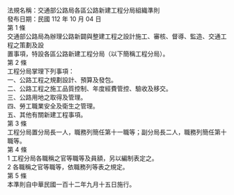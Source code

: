 法規名稱：交通部公路局各區公路新建工程分局組織準則  
發布日期：民國 112 年 10 月 04 日  
第 1 條  
交通部公路局為辦理公路新闢與整建工程之設計施工、審核、督導、監造、交通工程之策劃及設  
置事項，特設各區公路新建工程分局（以下簡稱工程分局）。  
第 2 條  
工程分局掌理下列事項：  
一、公路工程之規劃設計、預算及發包。  
二、公路工程之施工品質控制、年度經費管控、驗收及移交。  
三、公路用地之取得及管理。  
四、勞工職業安全及衛生之管理。  
五、其他有關新建工程事項。  
第 3 條  
工程分局置分局長一人，職務列簡任第十一職等；副分局長二人，職務列簡任第十職等。  
第 4 條  
1 工程分局各職稱之官等職等及員額，另以編制表定之。  
2 各職稱之官等職等，依職務列等表之規定。  
第 5 條  
本準則自中華民國一百十二年九月十五日施行。  


